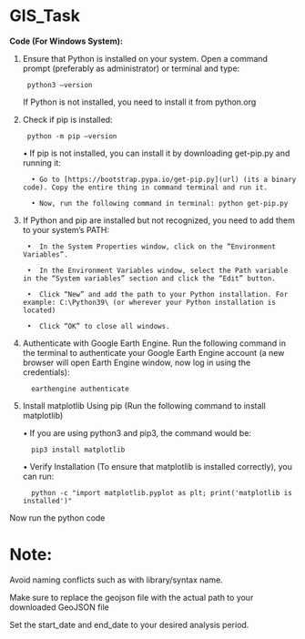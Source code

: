 # GIS_Task
**Code (For Windows System):**

1.	Ensure that Python is installed on your system. Open a command prompt (preferably as administrator) or terminal and type:
   
         python3 –version
  	
  	If Python is not installed, you need to install it from python.org
  
3.	Check if pip is installed:
   
         python -m pip –version
  	
      • If pip is not installed, you can install it by downloading get-pip.py and running it:
  	
          •	Go to [https://bootstrap.pypa.io/get-pip.py](url) (its a binary code). Copy the entire thing in command terminal and run it.
   
          •	Now, run the following command in terminal: python get-pip.py
  	
4.	If Python and pip are installed but not recognized, you need to add them to your system’s PATH:
   
         •	In the System Properties window, click on the “Environment Variables”.
     	
         •	In the Environment Variables window, select the Path variable in the “System variables” section and click the “Edit” button.
     	
         •	Click “New” and add the path to your Python installation. For example: C:\Python39\ (or wherever your Python installation is located)
     	
         •	Click “OK” to close all windows.
     	
  	
6.	Authenticate with Google Earth Engine. Run the following command in the terminal to authenticate your Google Earth Engine account (a new browser will open Earth Engine window, now log in using the credentials):
  	
          earthengine authenticate

7.	Install matplotlib Using pip (Run the following command to install matplotlib)
   
       •	If you are using python3 and pip3, the command would be:
     	
          pip3 install matplotlib
  	
       •	Verify Installation (To ensure that matplotlib is installed correctly), you can run:
     	
          python -c "import matplotlib.pyplot as plt; print('matplotlib is installed')"

Now run the python code


# Note:
Avoid naming conflicts such as with library/syntax name.

Make sure to replace the geojson file with the actual path to your downloaded GeoJSON file

Set the start_date and end_date to your desired analysis period. 
